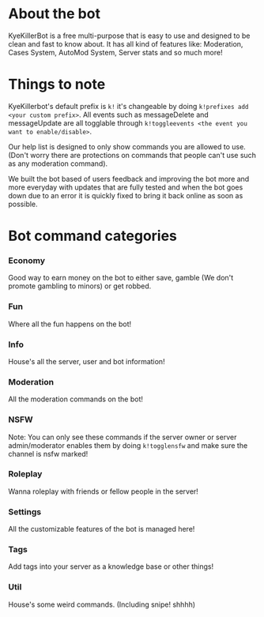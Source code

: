 # About the bot
KyeKillerBot is a free multi-purpose that is easy to use and designed to be clean and fast to know about. It has all kind of features like: Moderation, Cases System, AutoMod System, Server stats and so much more!

# Things to note
KyeKillerbot's default prefix is `k!` it's changeable by doing `k!prefixes add <your custom prefix>`. All events such as messageDelete and messageUpdate are all togglable through `k!toggleevents <the event you want to enable/disable>`. 

Our help list is designed to only show commands you are allowed to use. (Don't worry there are protections on commands that people can't use such as any moderation command). 

We built the bot based of users feedback and improving the bot more and more everyday with updates that are fully tested and when the bot goes down due to an error it is quickly fixed to bring it back online as soon as possible. 

# Bot command categories

### Economy
Good way to earn money on the bot to either save, gamble (We don't promote gambling to minors) or get robbed.

### Fun
Where all the fun happens on the bot!

### Info
House's all the server, user and bot information!

### Moderation
All the moderation commands on the bot!

### NSFW
Note: You can only see these commands if the server owner or server admin/moderator enables them by doing `k!togglensfw`
 and make sure the channel is nsfw marked!

### Roleplay
Wanna roleplay with friends or fellow people in the server!

### Settings
All the customizable features of the bot is managed here!

### Tags
Add tags into your server as a knowledge base or other things!

### Util
House's some weird commands. (Including snipe! shhhh) 
